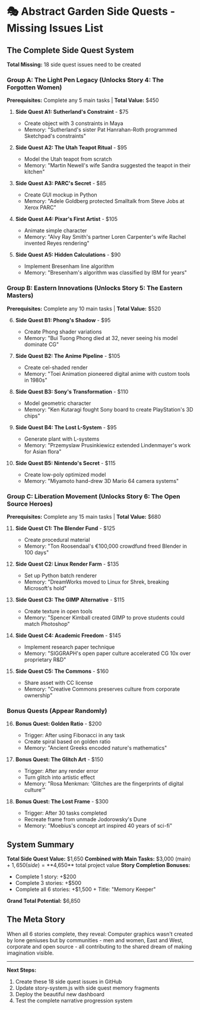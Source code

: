 # 🎭 Abstract Garden Side Quests - Missing Issues List

## The Complete Side Quest System

**Total Missing:** 18 side quest issues need to be created

### Group A: The Light Pen Legacy (Unlocks Story 4: The Forgotten Women)
**Prerequisites:** Complete any 5 main tasks | **Total Value:** $450

1. **Side Quest A1: Sutherland's Constraint** - $75
   - Create object with 3 constraints in Maya
   - Memory: "Sutherland's sister Pat Hanrahan-Roth programmed Sketchpad's constraints"

2. **Side Quest A2: The Utah Teapot Ritual** - $95
   - Model the Utah teapot from scratch
   - Memory: "Martin Newell's wife Sandra suggested the teapot in their kitchen"

3. **Side Quest A3: PARC's Secret** - $85
   - Create GUI mockup in Python
   - Memory: "Adele Goldberg protected Smalltalk from Steve Jobs at Xerox PARC"

4. **Side Quest A4: Pixar's First Artist** - $105
   - Animate simple character
   - Memory: "Alvy Ray Smith's partner Loren Carpenter's wife Rachel invented Reyes rendering"

5. **Side Quest A5: Hidden Calculations** - $90
   - Implement Bresenham line algorithm
   - Memory: "Bresenham's algorithm was classified by IBM for years"

### Group B: Eastern Innovations (Unlocks Story 5: The Eastern Masters)
**Prerequisites:** Complete any 10 main tasks | **Total Value:** $520

6. **Side Quest B1: Phong's Shadow** - $95
   - Create Phong shader variations
   - Memory: "Bui Tuong Phong died at 32, never seeing his model dominate CG"

7. **Side Quest B2: The Anime Pipeline** - $105
   - Create cel-shaded render
   - Memory: "Toei Animation pioneered digital anime with custom tools in 1980s"

8. **Side Quest B3: Sony's Transformation** - $110
   - Model geometric character
   - Memory: "Ken Kutaragi fought Sony board to create PlayStation's 3D chips"

9. **Side Quest B4: The Lost L-System** - $95
   - Generate plant with L-systems
   - Memory: "Przemyslaw Prusinkiewicz extended Lindenmayer's work for Asian flora"

10. **Side Quest B5: Nintendo's Secret** - $115
    - Create low-poly optimized model
    - Memory: "Miyamoto hand-drew 3D Mario 64 camera systems"

### Group C: Liberation Movement (Unlocks Story 6: The Open Source Heroes)
**Prerequisites:** Complete any 15 main tasks | **Total Value:** $680

11. **Side Quest C1: The Blender Fund** - $125
    - Create procedural material
    - Memory: "Ton Roosendaal's €100,000 crowdfund freed Blender in 100 days"

12. **Side Quest C2: Linux Render Farm** - $135
    - Set up Python batch renderer
    - Memory: "DreamWorks moved to Linux for Shrek, breaking Microsoft's hold"

13. **Side Quest C3: The GIMP Alternative** - $115
    - Create texture in open tools
    - Memory: "Spencer Kimball created GIMP to prove students could match Photoshop"

14. **Side Quest C4: Academic Freedom** - $145
    - Implement research paper technique
    - Memory: "SIGGRAPH's open paper culture accelerated CG 10x over proprietary R&D"

15. **Side Quest C5: The Commons** - $160
    - Share asset with CC license
    - Memory: "Creative Commons preserves culture from corporate ownership"

### Bonus Quests (Appear Randomly)

16. **Bonus Quest: Golden Ratio** - $200
    - Trigger: After using Fibonacci in any task
    - Create spiral based on golden ratio
    - Memory: "Ancient Greeks encoded nature's mathematics"

17. **Bonus Quest: The Glitch Art** - $150
    - Trigger: After any render error
    - Turn glitch into artistic effect
    - Memory: "Rosa Menkman: 'Glitches are the fingerprints of digital culture'"

18. **Bonus Quest: The Lost Frame** - $300
    - Trigger: After 30 tasks completed
    - Recreate frame from unmade Jodorowsky's Dune
    - Memory: "Moebius's concept art inspired 40 years of sci-fi"

## System Summary

**Total Side Quest Value:** $1,650
**Combined with Main Tasks:** $3,000 (main) + $1,650 (side) = **$4,650** total project value
**Story Completion Bonuses:**
- Complete 1 story: +$200
- Complete 3 stories: +$500  
- Complete all 6 stories: +$1,500 + Title: "Memory Keeper"

**Grand Total Potential:** $6,850

## The Meta Story

When all 6 stories complete, they reveal: Computer graphics wasn't created by lone geniuses but by communities - men and women, East and West, corporate and open source - all contributing to the shared dream of making imagination visible.

---

**Next Steps:**
1. Create these 18 side quest issues in GitHub
2. Update story-system.js with side quest memory fragments
3. Deploy the beautiful new dashboard
4. Test the complete narrative progression system
